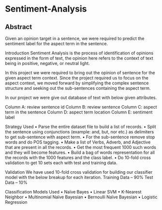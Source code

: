 # Sentiment-Analysis

## Abstract
Given an opinion target in a sentence, we were required to predict the sentiment label for the aspect term in the sentence.


Introduction
Sentiment Analysis is the process of identification of opinions expressed in the form of text, the opinion here refers to the context of text being in positive, negative, or neutral light.

In this project we were required to bring out the opinion of sentence for the given aspect term context.
Since the project required us to focus on the aspect context, we moved forward by simplifying the complex sentence structure and seeking out the sub-sentences containing the aspect term.

In our project we were give out database of text with below given attributes.

Column A: review sentence id
Column B: review sentence
Column C: aspect term in the sentence
Column D: aspect term location
Column E: sentiment label

Strategy Used
•	Parse the entire dataset file to build a list of records.
•	Split the sentence using conjunctions (example: and, but, nor etc.) as delimiters to get sub-sentence with aspect term.
•	For the sub-sentence remove stop words and do POS tagging.
•	Make a list of Verbs, Adverb, and Adjective that are present in all the records.
•	Get the most frequent 1000 such words and they will become features.
•	Build a bag of words representation for all the records with the 1000 features and the class label.
•	Do 10-fold cross validation to get 10 sets each with test and training data.

Validation
We have used 10-fold cross validation for building our classifier model with the below breakup for each iteration.
Training Data – 90%
Test Data – 10%

Classification Models Used
•	Naïve Bayes
•	Linear SVM
•	K-Nearest Neighbor
•	Multinomial Naïve Bayesian
•	Bernoulli Naïve Bayesian
•	Logistic Regression
